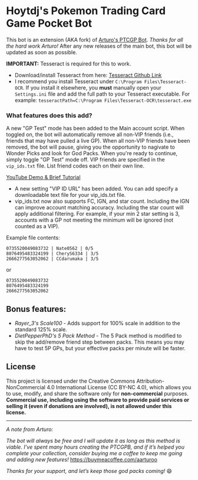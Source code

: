 # Hoytdj's Pokemon Trading Card Game Pocket Bot
This bot is an extension (AKA fork) of [Arturo's PTCGP Bot](https://github.com/Arturo-1212/PTCGPB). _Thanks for all the hard work Arturo!_ After any new releases of the main bot, this bot will be updated as soon as possible.

**IMPORTANT:** Tesseract is required for this to work.
* Download/install Tesseract from here: [Tesseract Github Link](https://github.com/UB-Mannheim/tesseract/wiki) 
* I recommend you install Tesseract under `C:\Program Files\Tesseract-OCR`. If you install it elsewhere, you **must** manually open your `Settings.ini` file and add the full path to your Tesseract executable. For example: `tesseractPath=C:\Program Files\Tesseract-OCR\tesseract.exe`

### What features does this add?
A new "GP Test" mode has been added to the Main account script. When toggled on, the bot will automatically remove all non-VIP friends (i.e., friends that may have pulled a live GP). When all non-VIP friends have been removed, the bot will pause, giving you the opportunity to nagivate to Wonder Picks and look for God Packs. When you're ready to continue, simply toggle "GP Test" mode off.
VIP friends are specified in the `vip_ids.txt` file. List friend codes each on their own line.

[YouTube Demo & Brief Tutorial](https://youtu.be/LOV1Yx08wLg)

- A new setting "VIP ID URL" has been added. You can add specify a downloadable text file for your vip_ids.txt file.
- vip_ids.txt now also supports FC, IGN, and star count. Including the IGN can improve account matching accuracy. Including the star count will apply additional filtering. For example, if your min 2 star setting is 3, accounts with a GP not meeting the minimum will be ignored (not counted as a VIP).

Example file contents:
```
0735520049083732 | Nate0562 | 0/5
8076495483324199 | CheryS6334 | 3/5
2666277563052062 | CCdarumaka | 3/5
```
or
```
0735520049083732
8076495483324199
2666277563052062
```

## Bonus features:
* _Rayer_3's Scale100_ - Adds support for 100% scale in addition to the standard 125% scale.
* _DietPepperPhD's 5 Pack Method_ - The 5 Pack method is modified to skip the add/remove friend step between packs. This means you may have to test 5P GPs, but your effective packs per minute will be faster.

## License
This project is licensed under the Creative Commons Attribution-NonCommercial 4.0 International License (CC BY-NC 4.0), which allows you to use, modify, and share the software only for **non-commercial** purposes.
**Commercial use, including using the software to provide paid services or selling it (even if donations are involved), is not allowed under this license.**

------------------------------------------
_A note from Arturo:_

_The bot will always be free and I will update it as long as this method is viable. I've spent many hours creating the PTCGPB, and if it’s helped you complete your collection, consider buying me a coffee to keep me going and adding new features!_
https://buymeacoffee.com/aarturoo

_Thanks for your support, and let’s keep those god packs coming!_ 😄
